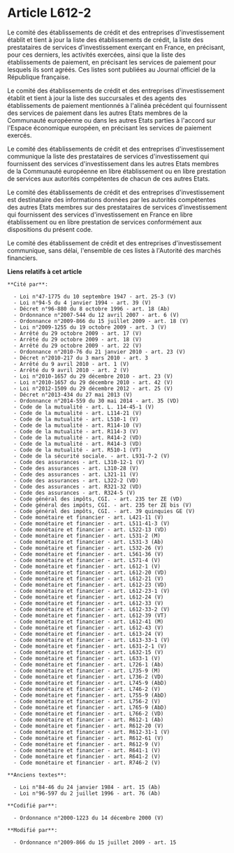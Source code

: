 # Article L612-2

Le comité des établissements de crédit et des entreprises d'investissement établit et tient à jour la liste des
établissements de crédit, la liste des prestataires de services d'investissement exerçant en France, en précisant, pour ces
derniers, les activités exercées, ainsi que la liste des établissements de paiement, en précisant les services de paiement
pour lesquels ils sont agréés. Ces listes sont publiées au Journal officiel de la République française.

Le comité des établissements de crédit et des entreprises d'investissement établit et tient à jour la liste des succursales
et des agents des établissements de paiement mentionnés à l'alinéa précédent qui fournissent des services de paiement dans
les autres Etats membres de la Communauté européenne ou dans les autres Etats parties à l'accord sur l'Espace économique
européen, en précisant les services de paiement exercés.

Le comité des établissements de crédit et des entreprises d'investissement communique la liste des prestataires de services
d'investissement qui fournissent des services d'investissement dans les autres Etats membres de la Communauté européenne en
libre établissement ou en libre prestation de services aux autorités compétentes de chacun de ces autres Etats.

Le comité des établissements de crédit et des entreprises d'investissement est destinataire des informations données par les
autorités compétentes des autres Etats membres sur des prestataires de services d'investissement qui fournissent des services
d'investissement en France en libre établissement ou en libre prestation de services conformément aux dispositions du présent
code.

Le comité des établissement de crédit et des entreprises d'investissement communique, sans délai, l'ensemble de ces listes à
l'Autorité des marchés financiers.

**Liens relatifs à cet article**

	**Cité par**:

	  - Loi n°47-1775 du 10 septembre 1947 - art. 25-3 (V)
	  - Loi n°94-5 du 4 janvier 1994 - art. 39 (V)
	  - Décret n°96-880 du 8 octobre 1996 - art. 18 (Ab)
	  - Ordonnance n°2007-544 du 12 avril 2007 - art. 6 (V)
	  - Ordonnance n°2009-866 du 15 juillet 2009 - art. 18 (V)
	  - Loi n°2009-1255 du 19 octobre 2009 - art. 3 (V)
	  - Arrêté du 29 octobre 2009 - art. 17 (V)
	  - Arrêté du 29 octobre 2009 - art. 18 (V)
	  - Arrêté du 29 octobre 2009 - art. 22 (V)
	  - Ordonnance n°2010-76 du 21 janvier 2010 - art. 23 (V)
	  - Décret n°2010-217 du 3 mars 2010 - art. 3
	  - Arrêté du 9 avril 2010 - art. 1 (V)
	  - Arrêté du 9 avril 2010 - art. 2 (V)
	  - Loi n°2010-1657 du 29 décembre 2010 - art. 23 (V)
	  - Loi n°2010-1657 du 29 décembre 2010 - art. 42 (V)
	  - Loi n°2012-1509 du 29 décembre 2012 - art. 25 (V)
	  - Décret n°2013-434 du 27 mai 2013 (V)
	  - Ordonnance n°2014-559 du 30 mai 2014 - art. 35 (VD)
	  - Code de la mutualité - art. L. 114-45-1 (V)
	  - Code de la mutualité - art. L114-21 (V)
	  - Code de la mutualité - art. L510-1 (V)
	  - Code de la mutualité - art. R114-10 (V)
	  - Code de la mutualité - art. R114-3 (V)
	  - Code de la mutualité - art. R414-2 (VD)
	  - Code de la mutualité - art. R414-3 (VD)
	  - Code de la mutualité - art. R510-1 (VT)
	  - Code de la sécurité sociale. - art. L931-7-2 (V)
	  - Code des assurances - art. L310-12-1 (V)
	  - Code des assurances - art. L310-28 (V)
	  - Code des assurances - art. L321-11 (V)
	  - Code des assurances - art. L322-2 (VD)
	  - Code des assurances - art. R321-32 (VD)
	  - Code des assurances - art. R324-5 (V)
	  - Code général des impôts, CGI. - art. 235 ter ZE (VD)
	  - Code général des impôts, CGI. - art. 235 ter ZE bis (V)
	  - Code général des impôts, CGI. - art. 39 quinquies GE (V)
	  - Code monétaire et financier - art. L421-11 (V)
	  - Code monétaire et financier - art. L511-41-3 (V)
	  - Code monétaire et financier - art. L522-13 (VD)
	  - Code monétaire et financier - art. L531-2 (M)
	  - Code monétaire et financier - art. L531-3 (Ab)
	  - Code monétaire et financier - art. L532-26 (V)
	  - Code monétaire et financier - art. L561-36 (V)
	  - Code monétaire et financier - art. L571-4 (V)
	  - Code monétaire et financier - art. L612-1 (V)
	  - Code monétaire et financier - art. L612-20 (VD)
	  - Code monétaire et financier - art. L612-21 (V)
	  - Code monétaire et financier - art. L612-23 (VD)
	  - Code monétaire et financier - art. L612-23-1 (V)
	  - Code monétaire et financier - art. L612-24 (V)
	  - Code monétaire et financier - art. L612-33 (V)
	  - Code monétaire et financier - art. L612-33-2 (V)
	  - Code monétaire et financier - art. L612-39 (VT)
	  - Code monétaire et financier - art. L612-41 (M)
	  - Code monétaire et financier - art. L612-43 (V)
	  - Code monétaire et financier - art. L613-24 (V)
	  - Code monétaire et financier - art. L613-33-1 (V)
	  - Code monétaire et financier - art. L631-2-1 (V)
	  - Code monétaire et financier - art. L632-15 (V)
	  - Code monétaire et financier - art. L633-1 (V)
	  - Code monétaire et financier - art. L726-1 (Ab)
	  - Code monétaire et financier - art. L735-9 (M)
	  - Code monétaire et financier - art. L736-2 (VD)
	  - Code monétaire et financier - art. L745-9 (AbD)
	  - Code monétaire et financier - art. L746-2 (V)
	  - Code monétaire et financier - art. L755-9 (AbD)
	  - Code monétaire et financier - art. L756-2 (V)
	  - Code monétaire et financier - art. L765-9 (AbD)
	  - Code monétaire et financier - art. L766-2 (VD)
	  - Code monétaire et financier - art. R612-1 (Ab)
	  - Code monétaire et financier - art. R612-20 (V)
	  - Code monétaire et financier - art. R612-31-1 (V)
	  - Code monétaire et financier - art. R612-61 (V)
	  - Code monétaire et financier - art. R612-9 (V)
	  - Code monétaire et financier - art. R641-1 (V)
	  - Code monétaire et financier - art. R641-2 (V)
	  - Code monétaire et financier - art. R746-2 (V)

	**Anciens textes**:

	  - Loi n°84-46 du 24 janvier 1984 - art. 15 (Ab)
	  - Loi n°96-597 du 2 juillet 1996 - art. 76 (Ab)

	**Codifié par**:

	  - Ordonnance n°2000-1223 du 14 décembre 2000 (V)

	**Modifié par**:

	  - Ordonnance n°2009-866 du 15 juillet 2009 - art. 15
